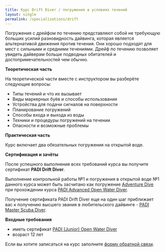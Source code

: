 ```yaml
---
title: Курс Drift Diver / погружения в условиях течений 
layout: single
permalink: /specializations/drift
---
```


Погружения с дрейфом по течению представляют собой не требующую больших усилий разновидность дайвинга, которая является альтернативой движения против течения. Они хорошо подходят для мест с сильными и средними течениями. Дрейф по течению позволяет увидеть дайверам больше подводных обитателей и достопримечательностей чем обычно. 

**Теоретическая часть**

На теоретической части вместе с инструктором вы разберёте следующие вопросы:
* Типы течений и что их вызывает
* Виды маркерных буёв и способы использования
* Устройства для подачи сигналов на поверхности
* Планирование погружений
* Способы входа и выхода из воды
* Техники и процедуры погружений на течении
* Опасности и возможные проблемы

**Практическая часть**

Курс включает два обязательных погружения на открытой воде.

**Сертификация и зачёты**

После успешного выполнения всех требований курса вы получите сертификат **PADI Drift Diver**.

Выполнение контрольной работы №1 и погружения в открытой воде №1 данного курса может быть засчитано как погружение [Adventure Dive](/adventure-dive) при прохождении курса [PADI Advanced Open Water Diver](/aowd).

Получение сертификата PADI Drift Diver еще на один шаг приближает вас к получению высшего звания в любительского дайвинге - [PADI Master Scuba Diver](/master-scuba).

**Входные требования**

* иметь сертификат [PADI (Junior) Open Water Diver](/owd)
* возраст 12 лет

Если вы хотите записаться на курс заполните [форму обратной связи](/feedback).